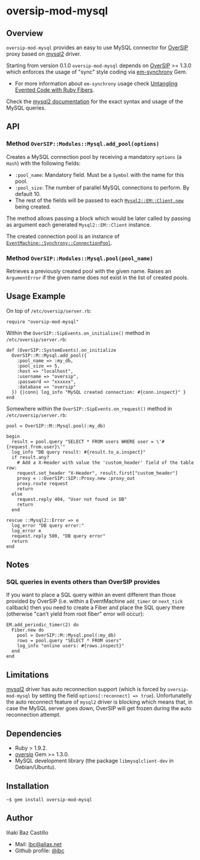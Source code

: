 # oversip-mod-mysql

## Overview

`oversip-mod-mysql` provides an easy to use MySQL connector for [OverSIP](http://www.oversip.net) proxy based on [mysql2](https://github.com/brianmario/mysql2) driver.

Starting from version 0.1.0 `oversip-mod-mysql` depends on [OverSIP](http://www.oversip.net) >= 1.3.0 which enforces the usage of "sync" style coding via [em-synchrony](https://github.com/igrigorik/em-synchrony/) Gem.

* For more information about `em-synchrony` usage check [Untangling Evented Code with Ruby Fibers](http://www.igvita.com/2010/03/22/untangling-evented-code-with-ruby-fibers/).

Check the [mysql2 documentation](https://github.com/brianmario/mysql2/blob/master/README.md) for the exact syntax and usage of the MySQL queries.


## API


### Method `OverSIP::Modules::Mysql.add_pool(options)`

Creates a MySQL connection pool by receiving a mandatory `options` (a `Hash`) with the following fields:
* `:pool_name`: Mandatory field. Must be a `Symbol` with the name for this pool.
* `:pool_size`: The number of parallel MySQL connections to perform. By default 10.
* The rest of the fields will be passed to each [`Mysql2::EM::Client.new`](https://github.com/brianmario/mysql2#connection-options) being created.

The method allows passing a block which would be later called by passing as argument each generated `Mysql2::EM::Client` instance.

The created connection pool is an instance of [`EventMachine::Synchrony::ConnectionPool`](https://github.com/igrigorik/em-synchrony/blob/master/lib/em-synchrony/connection_pool.rb).


### Method `OverSIP::Modules::Mysql.pool(pool_name)`

Retrieves a previously created pool with the given name. Raises an `ArgumentError` if the given name does not exist in the list of created pools.



## Usage Example

On top of `/etc/oversip/server.rb`:

```
require "oversip-mod-mysql"
```


Within the `OverSIP::SipEvents.on_initialize()` method in `/etc/oversip/server.rb`:

```
def (OverSIP::SystemEvents).on_initialize
  OverSIP::M::Mysql.add_pool({
    :pool_name => :my_db,
    :pool_size => 5,
    :host => "localhost",
    :username => "oversip",
    :password => "xxxxxx",
    :database => "oversip"
  }) {|conn| log_info "MySQL created connection: #{conn.inspect}" }
end
```

Somewhere within the `OverSIP::SipEvents.on_request()` method in `/etc/oversip/server.rb`:

```
pool = OverSIP::M::Mysql.pool(:my_db)

begin
  result = pool.query "SELECT * FROM users WHERE user = \'#{request.from.user}\'"
  log_info "DB query result: #{result.to_a.inspect}"
  if result.any?
    # Add a X-Header with value the 'custom_header' field of the table row:
    request.set_header "X-Header", result.first["custom_header"]
    proxy = ::OverSIP::SIP::Proxy.new :proxy_out
    proxy.route request
    return
  else
    request.reply 404, "User not found in DB"
    return
  end

rescue ::Mysql2::Error => e
  log_error "DB query error:"
  log_error e
  request.reply 500, "DB query error"
  return
end
```


## Notes

### SQL queries in events others than OverSIP provides

If you want to place a SQL query within an event different than those provided by OverSIP (i.e. within a EventMachine `add_timer` or `next_tick` callback) then you need to create a Fiber and place the SQL query there (otherwise "can't yield from root fiber" error will occur):

```
EM.add_periodic_timer(2) do
  Fiber.new do
    pool = OverSIP::M::Mysql.pool(:my_db)
    rows = pool.query "SELECT * FROM users"
    log_info "online users: #{rows.inspect}"
  end
end
```

## Limitations

[mysql2](https://github.com/brianmario/mysql2) driver has auto reconnection support (which is forced by `oversip-mod-mysql` by setting the field `options[:reconnect] => true`). Unfortunatelly the auto reconnect feature of `mysql2` driver is blocking which means that, in case the MySQL server goes down, OverSIP will get frozen during the auto reconnection attempt.


## Dependencies

* Ruby > 1.9.2.
* [oversip](http://www.oversip.net) Gem >= 1.3.0.
* MySQL development library (the package `libmysqlclient-dev` in Debian/Ubuntu).


## Installation

```
~$ gem install oversip-mod-mysql
```


## Author

Iñaki Baz Castillo
* Mail: ibc@aliax.net
* Github profile: [@ibc](https://github.com/ibc)
